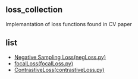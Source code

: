 ## loss_collection
Implemantation of loss functions found in CV paper

## list

- [Negative Sampling Loss(negLoss.py)](https://github.com/kefirski/pytorch_NEG_loss)
- [focalLoss(focalLoss.py)](https://github.com/marvis/pytorch-yolo2/blob/master/FocalLoss.py)
- [ContrastiveLoss(contrastiveLoss.py)](https://gist.github.com/harveyslash/725fcc68df112980328951b3426c0e0b#file-contrastive-loss-py)
